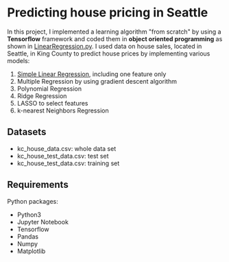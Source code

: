 # Predicting house pricing in Seattle

In this project, I implemented a learning algorithm "from scratch" by using a **Tensorflow** framework and coded them in **object oriented programming** as shown in [LinearRegression.py](https://github.com/hsuanhao/Projects/blob/master/Predicting%20house%20pricing%20in%20Seattle/LinearRegression.py). I used data on house sales, located in Seattle, in King County to predict house prices by implementing various models:

1. [Simple Linear Regression](https://github.com/hsuanhao/Projects/blob/master/Predicting%20house%20pricing%20in%20Seattle/Simple_Linear_Regression.ipynb), including one feature only
2. Multiple Regression by using gradient descent algorithm
3. Polynomial Regression
4. Ridge Regression
5. LASSO to select features
6. k-nearest Neighbors Regression

## Datasets
- kc_house_data.csv: whole data set
- kc_house_test_data.csv: test set
- kc_house_test_data.csv: training set

## Requirements

Python packages:
- Python3
- Jupyter Notebook
- Tensorflow
- Pandas
- Numpy
- Matplotlib
